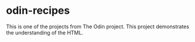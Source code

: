 # odin-recipes
This is one of the projects from The Odin project. This project demonstrates the understanding of the HTML.
